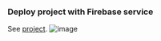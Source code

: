 ### Deploy project with Firebase service
See [project](https://ibs-task.web.app/).
![image](https://user-images.githubusercontent.com/78414390/161240732-e52b00f3-c97d-483e-839b-d1c8a2ff20d0.png)
